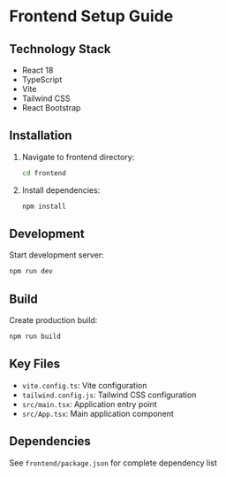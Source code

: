 # Frontend Setup Guide

## Technology Stack

- React 18
- TypeScript
- Vite
- Tailwind CSS
- React Bootstrap

## Installation

1. Navigate to frontend directory:
   ```bash
   cd frontend
   ```

2. Install dependencies:
   ```bash
   npm install
   ```

## Development

Start development server:
```bash
npm run dev
```

## Build

Create production build:
```bash
npm run build
```

## Key Files

- `vite.config.ts`: Vite configuration
- `tailwind.config.js`: Tailwind CSS configuration
- `src/main.tsx`: Application entry point
- `src/App.tsx`: Main application component

## Dependencies

See `frontend/package.json` for complete dependency list
